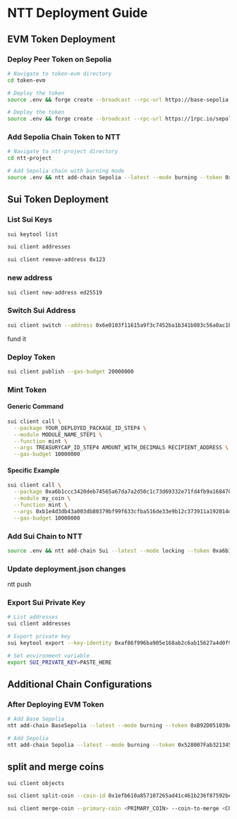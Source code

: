 # NTT Deployment Guide

## EVM Token Deployment

### Deploy Peer Token on Sepolia

```bash
# Navigate to token-evm directory
cd token-evm

# Deploy the token
source .env && forge create --broadcast --rpc-url https://base-sepolia.drpc.org --private-key ${PRIVATE_KEY} src/PeerToken.sol:PeerToken --constructor-args "TestBurnToken" "TBT" ${DEPLOYER_ADDRESS} ${DEPLOYER_ADDRESS}

# Deploy the token
source .env && forge create --broadcast --rpc-url https://1rpc.io/sepolia --private-key ${PRIVATE_KEY} src/PeerToken.sol:PeerToken --constructor-args "TestBurnToken" "TBT" ${DEPLOYER_ADDRESS} ${DEPLOYER_ADDRESS}
```

### Add Sepolia Chain Token to NTT

```bash
# Navigate to ntt-project directory
cd ntt-project

# Add Sepolia chain with burning mode
source .env && ntt add-chain Sepolia --latest --mode burning --token 0x74A786d6d0397B44d49F9feA1bcD9FC8286D9046
```

## Sui Token Deployment

### List Sui Keys

```bash
sui keytool list
```

```bash
sui client addresses
```

```bash
sui client remove-address 0x123
```

### new address

```bash
sui client new-address ed25519
```

### Switch Sui Address
```bash
sui client switch --address 0x6e0103f11615a9f3c7452ba1b341b083c56a0ac1bdc898798fb8ce424c4de9b8
```

fund it

### Deploy Token

```bash
sui client publish --gas-budget 20000000
```

### Mint Token

#### Generic Command
```bash
sui client call \
  --package YOUR_DEPLOYED_PACKAGE_ID_STEP4 \
  --module MODULE_NAME_STEP1 \
  --function mint \
  --args TREASURYCAP_ID_STEP4 AMOUNT_WITH_DECIMALS RECIPIENT_ADDRESS \
  --gas-budget 10000000
```

#### Specific Example
```bash
sui client call \
  --package 0xa6b1ccc3420deb74565a67da7a2d50c1c73d69332e71fd4fb9a168470504fd6d \
  --module my_coin \
  --function mint \
  --args 0xb1e4d3db43a003db80379bf99f633cfba516de33e9b12c373911a192014d67c7 135000000000 0x6e0103f11615a9f3c7452ba1b341b083c56a0ac1bdc898798fb8ce424c4de9b8 \
  --gas-budget 10000000
```

### Add Sui Chain to NTT

```bash
source .env && ntt add-chain Sui --latest --mode locking --token 0xa6b1ccc3420deb74565a67da7a2d50c1c73d69332e71fd4fb9a168470504fd6d::my_coin::MY_COIN
```

### Update deployment.json changes

ntt push

### Export Sui Private Key

```bash
# List addresses
sui client addresses

# Export private key
sui keytool export --key-identity 0xaf86f996ba905e168ab2c6ab15627a4d0f9bcf91a8ec915cdee3f506590fa59c

# Set environment variable
export SUI_PRIVATE_KEY=PASTE_HERE
```

## Additional Chain Configurations

### After Deploying EVM Token

```bash
# Add Base Sepolia
ntt add-chain BaseSepolia --latest --mode burning --token 0xB92D051039A6745916b32D9841f3A52D8AebAed8

# Add Sepolia
ntt add-chain Sepolia --latest --mode burning --token 0x528007Fab32134522c44757E31a6d22ba433b5a8
```


## split and merge coins

```bash
sui client objects
```

```bash
sui client split-coin --coin-id 0x1efb610a857107265ad41c461b236f87592bec3802b98fad401adff289b6747a --amounts 200000000 --gas-budget 5000000
```

```bash
sui client merge-coin --primary-coin <PRIMARY_COIN> --coin-to-merge <COIN_TO_MERGE>
```